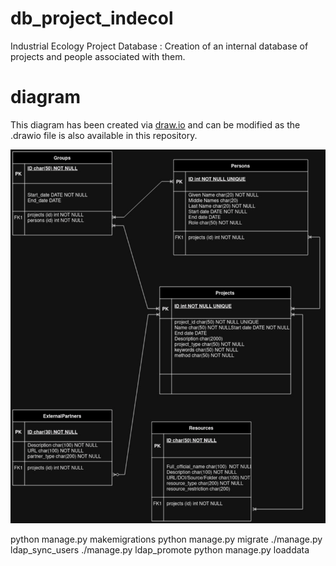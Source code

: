 # db_project_indecol
Industrial Ecology Project Database : Creation of an internal database of projects and people associated with them.

# diagram
This diagram has been created via [draw.io](https://www.google.com/url?sa=t&rct=j&q=&esrc=s&source=web&cd=&cad=rja&uact=8&ved=2ahUKEwiW-PKPtYSCAxUnnGoFHVuXC7AQFnoECBAQAQ&url=https%3A%2F%2Fapp.diagrams.net%2F&usg=AOvVaw28S23h4_WI8toant9FYDpi&opi=89978449) and can be modified as the .drawio file is also available in this repository.

![diagram_db.png](assets/diagram_indecol_DBproject-Page-1.jpg)


python manage.py makemigrations
python manage.py migrate
./manage.py ldap_sync_users <list of user lookups>
 ./manage.py ldap_promote <username>
 python manage.py loaddata <filename>
